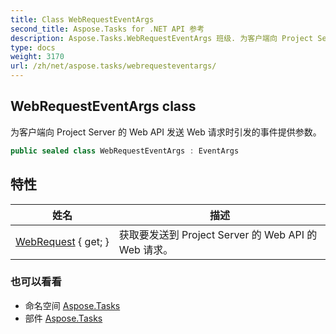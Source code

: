```yaml
---
title: Class WebRequestEventArgs
second_title: Aspose.Tasks for .NET API 参考
description: Aspose.Tasks.WebRequestEventArgs 班级. 为客户端向 Project Server 的 Web API 发送 Web 请求时引发的事件提供参数
type: docs
weight: 3170
url: /zh/net/aspose.tasks/webrequesteventargs/
---
```

## WebRequestEventArgs class

为客户端向 Project Server 的 Web API 发送 Web 请求时引发的事件提供参数。

```csharp
public sealed class WebRequestEventArgs : EventArgs
```

## 特性

| 姓名 | 描述 |
| --- | --- |
| [WebRequest](../../aspose.tasks/webrequesteventargs/webrequest/) { get; } | 获取要发送到 Project Server 的 Web API 的 Web 请求。 |

### 也可以看看

* 命名空间 [Aspose.Tasks](../../aspose.tasks/)
* 部件 [Aspose.Tasks](../../)


